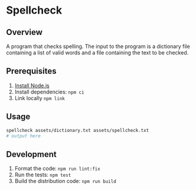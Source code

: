 # Spellcheck

## Overview

A program that checks spelling. The input to the program is a dictionary file containing a list of valid words and a file containing the text to be checked.

## Prerequisites
1. [Install Node.js](https://nodejs.org)
2. Install dependencies: `npm ci`
3. Link locally `npm link`

## Usage
```sh
spellcheck assets/dictionary.txt assets/spellcheck.txt
# output here
```

## Development
1. Format the code: `npm run lint:fix`
2. Run the tests: `npm test`
3. Build the distribution code: `npm run build`
